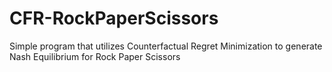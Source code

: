 # CFR-RockPaperScissors
Simple program that utilizes Counterfactual Regret Minimization to generate Nash Equilibrium for Rock Paper Scissors
